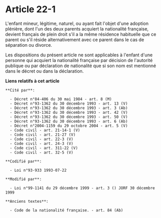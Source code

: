 # Article 22-1

L'enfant mineur, légitime, naturel, ou ayant fait l'objet d'une adoption plénière, dont l'un des deux parents acquiert la
nationalité française, devient français de plein droit s'il a la même résidence habituelle que ce parent ou s'il réside
alternativement avec ce parent dans le cas de séparation ou divorce.

Les dispositions du présent article ne sont applicables à l'enfant d'une personne qui acquiert la nationalité française par
décision de l'autorité publique ou par déclaration de nationalité que si son nom est mentionné dans le décret ou dans la
déclaration.

**Liens relatifs à cet article**

	**Cité par**:

	  - Décret n°84-406 du 30 mai 1984 - art. 8 (M)
	  - Décret n°93-1362 du 30 décembre 1993 - art. 13 (V)
	  - Décret n°93-1362 du 30 décembre 1993 - art. 3 (Ab)
	  - Décret n°93-1362 du 30 décembre 1993 - art. 42 (V)
	  - Décret n°93-1362 du 30 décembre 1993 - art. 50 (V)
	  - Décret n°93-1362 du 30 décembre 1993 - art. 6 (Ab)
	  - Décret n°2004-1159 du 29 octobre 2004 - art. 5 (V)
	  - Code civil - art. 21-14-1 (V)
	  - Code civil - art. 21-27 (V)
	  - Code civil - art. 22-3 (V)
	  - Code civil - art. 24-3 (V)
	  - Code civil - art. 311-22 (V)
	  - Code civil - art. 32-5 (V)

	**Codifié par**:

	  - Loi n°93-933 1993-07-22

	**Modifié par**:

	  - Loi n°99-1141 du 29 décembre 1999 - art. 3 () JORF 30 décembre 1999

	**Anciens textes**:

	  - Code de la nationalité française. - art. 84 (Ab)
